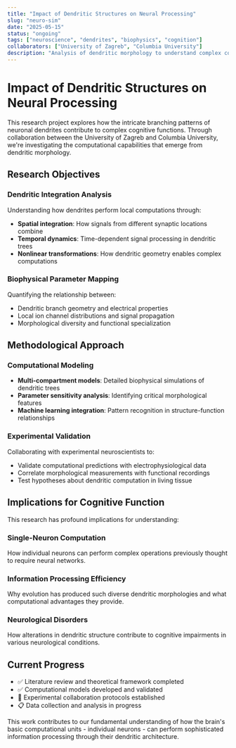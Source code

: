 ```yaml
---
title: "Impact of Dendritic Structures on Neural Processing"
slug: "neuro-sim"
date: "2025-05-15"
status: "ongoing"
tags: ["neuroscience", "dendrites", "biophysics", "cognition"]
collaborators: ["University of Zagreb", "Columbia University"]
description: "Analysis of dendritic morphology to understand complex cognitive functions at the single-neuron level"
---
```


# Impact of Dendritic Structures on Neural Processing

This research project explores how the intricate branching patterns of neuronal dendrites contribute to complex cognitive functions. Through collaboration between the University of Zagreb and Columbia University, we're investigating the computational capabilities that emerge from dendritic morphology.

## Research Objectives

### Dendritic Integration Analysis

Understanding how dendrites perform local computations through:

-   **Spatial integration**: How signals from different synaptic locations combine
-   **Temporal dynamics**: Time-dependent signal processing in dendritic trees
-   **Nonlinear transformations**: How dendritic geometry enables complex computations

### Biophysical Parameter Mapping

Quantifying the relationship between:

-   Dendritic branch geometry and electrical properties
-   Local ion channel distributions and signal propagation
-   Morphological diversity and functional specialization

## Methodological Approach

### Computational Modeling

-   **Multi-compartment models**: Detailed biophysical simulations of dendritic trees
-   **Parameter sensitivity analysis**: Identifying critical morphological features
-   **Machine learning integration**: Pattern recognition in structure-function relationships

### Experimental Validation

Collaborating with experimental neuroscientists to:

-   Validate computational predictions with electrophysiological data
-   Correlate morphological measurements with functional recordings
-   Test hypotheses about dendritic computation in living tissue

## Implications for Cognitive Function

This research has profound implications for understanding:

### Single-Neuron Computation

How individual neurons can perform complex operations previously thought to require neural networks.

### Information Processing Efficiency

Why evolution has produced such diverse dendritic morphologies and what computational advantages they provide.

### Neurological Disorders

How alterations in dendritic structure contribute to cognitive impairments in various neurological conditions.

## Current Progress

-   ✅ Literature review and theoretical framework completed
-   ✅ Computational models developed and validated
-   🔄 Experimental collaboration protocols established
-   📋 Data collection and analysis in progress

This work contributes to our fundamental understanding of how the brain's basic computational units - individual neurons - can perform sophisticated information processing through their dendritic architecture.
